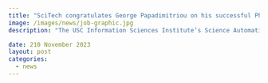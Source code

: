 ```yaml
---
title: "SciTech congratulates George Papadimitriou on his successful PhD defense" 
image: /images/news/job-graphic.jpg
description: "The USC Information Sciences Institute’s Science Automation Group (SciTech) is seeking to hire a Postdoctoral Fellow with a Ph.D. degree in computer science."

date: 210 November 2023
layout: post
categories:
  - news
---
```






